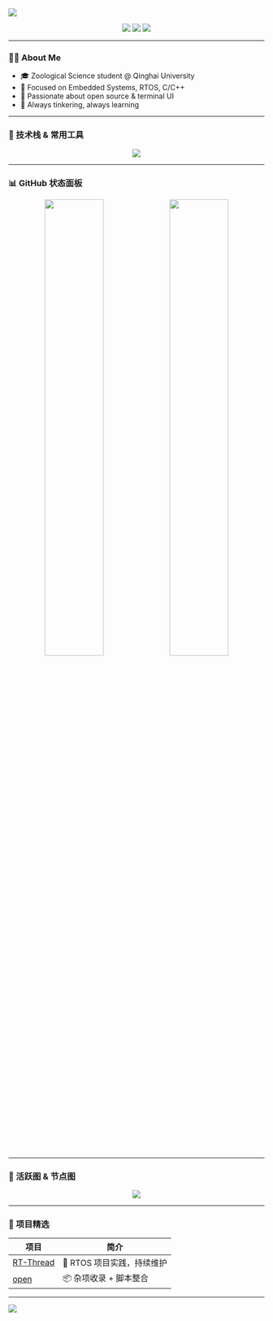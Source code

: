 <!-- GitHub README  | By ChatGPT & lobmoo -->

<!-- 顶部波浪效果 -->
<img align="center" src="https://capsule-render.vercel.app/api?type=waving&color=0:00c6ff,100:0072ff&height=180&section=header&text=Wang%20Wenkai%20%7C%20lobmoo&fontAlign=40&fontAlignY=30&fontSize=36&desc=Zoological%20Science%20%40%20Qinghai%20University&descAlign=60&descAlignY=50&animation=fadeIn"/>

<p align="center">
  <a href="https://github.com/lobmoo"><img src="https://img.shields.io/badge/GitHub-lobmoo-black?logo=github&style=flat"/></a>
  <a href="mailto:lobmoo@qq.com"><img src="https://img.shields.io/badge/Email-lobmoo%40qq.com-0078D4?logo=gmail&logoColor=white"/></a>
  <a href="https://www.qhnu.edu.cn"><img src="https://img.shields.io/badge/Qinghai%20University-主页-3e8ed0?logo=academia"/></a>
</p>

---

### 👨‍💻 About Me

- 🎓 Zoological Science student @ Qinghai University  
- 🔬 Focused on Embedded Systems, RTOS, C/C++
- 🚀 Passionate about open source & terminal UI
- 🧩 Always tinkering, always learning

---

### 🚀 技术栈 & 常用工具

<p align="center">
  <img src="https://skillicons.dev/icons?i=cpp,python,cmake,vscode,linux,git,github,arduino&theme=light" />
</p>

---

### 📊 GitHub 状态面板

<p align="center">
  <img src="https://github-readme-stats.vercel.app/api?username=lobmoo&show_icons=true&hide=prs&count_private=true&theme=calm&border_radius=10" width="48%" />
  <img src="https://github-readme-stats.vercel.app/api/top-langs/?username=lobmoo&layout=compact&theme=calm&langs_count=6&hide_progress=false" width="48%" />
</p>

---

### 🌱 活跃图 & 节点图

<p align="center">
  <img src="https://github-readme-activity-graph.vercel.app/graph?username=lobmoo&theme=react-dark&hide_border=true&area=true" />
</p>

---

### 📂 项目精选

| 项目 | 简介 |
|------|------|
| [RT-Thread](https://github.com/lobmoo/RT-Thread) | 🔧 RTOS 项目实践，持续维护 |
| [open](https://github.com/lobmoo/open) | 📦 杂项收录 + 脚本整合 |

---

<!-- 底部波浪 -->
<img align="center" src="https://capsule-render.vercel.app/api?type=waving&color=0:0072ff,100:00c6ff&height=100&section=footer"/>
